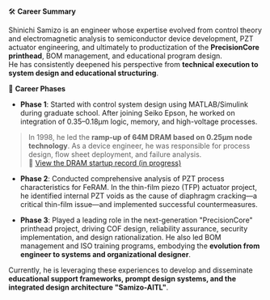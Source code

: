 🛠️ **Career Summary**

Shinichi Samizo is an engineer whose expertise evolved from control theory and electromagnetic analysis to semiconductor device development, PZT actuator engineering, and ultimately to productization of the **PrecisionCore printhead**, BOM management, and educational program design.  
He has consistently deepened his perspective from **technical execution to system design and educational structuring**.

📘 **Career Phases**

- **Phase 1**: Started with control system design using MATLAB/Simulink during graduate school. After joining Seiko Epson, he worked on integration of 0.35–0.18μm logic, memory, and high-voltage processes.  
> In 1998, he led the **ramp-up of 64M DRAM based on 0.25μm node technology**. As a device engineer, he was responsible for process design, flow sheet deployment, and failure analysis.  
> 🔗 [View the DRAM startup record (in progress)](https://samizo-aitl.github.io/Edusemi-Plus/archive/in1998/DRAM_Startup_64M_1998.html)

- **Phase 2**: Conducted comprehensive analysis of PZT process characteristics for FeRAM. In the thin-film piezo (TFP) actuator project, he identified internal PZT voids as the cause of diaphragm cracking—a critical thin-film issue—and implemented successful countermeasures.

- **Phase 3**: Played a leading role in the next-generation "PrecisionCore" printhead project, driving COF design, reliability assurance, security implementation, and design rationalization. He also led BOM management and ISO training programs, embodying the **evolution from engineer to systems and organizational designer**.

Currently, he is leveraging these experiences to develop and disseminate **educational support frameworks, prompt design systems, and the integrated design architecture "Samizo-AITL"**.
